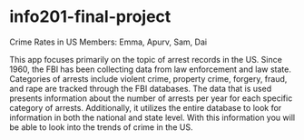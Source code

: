 # info201-final-project


Crime Rates in US
Members: Emma, Apurv, Sam, Dai

This app focuses primarily on the topic of arrest records in the US. Since 1960, the FBI has been collecting data from law enforcement and law state. Categories of arrests include violent crime, property crime, forgery, fraud, and rape are tracked through the FBI databases. The data that is used presents information about the number of arrests per year for each specific category of arrests. Additionally, it utilizes the entire database to look for information in both the national and state level. With this information you will be able to look into the trends of crime in the US.
